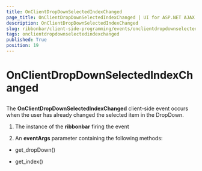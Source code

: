 ```yaml
---
title: OnClientDropDownSelectedIndexChanged
page_title: OnClientDropDownSelectedIndexChanged | UI for ASP.NET AJAX Documentation
description: OnClientDropDownSelectedIndexChanged
slug: ribbonbar/client-side-programming/events/onclientdropdownselectedindexchanged
tags: onclientdropdownselectedindexchanged
published: True
position: 19
---
```


# OnClientDropDownSelectedIndexChanged



## 

The __OnClientDropDownSelectedIndexChanged__ client-side event occurs when the user has already changed the selected item in the DropDown.

1. The instance of the __ribbonbar__ firing the event

1. An __eventArgs__ parameter containing the following methods:

* get_dropDown()

* get_index()
